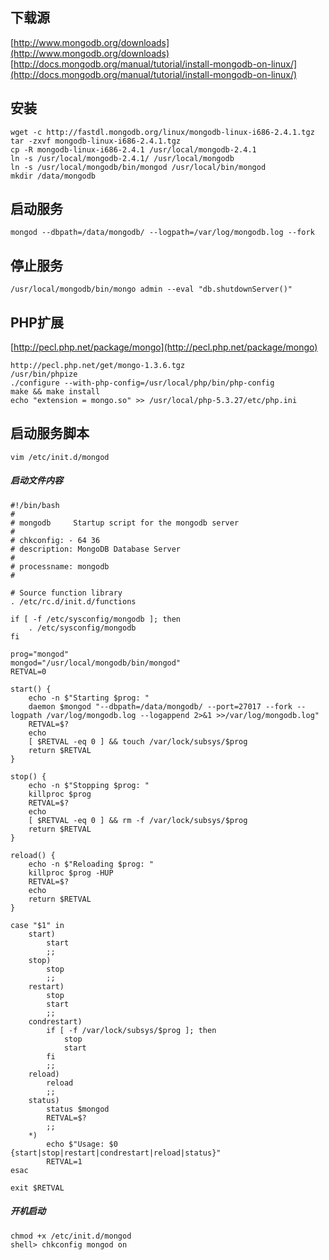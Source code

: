 ## 下载源
[http://www.mongodb.org/downloads](http://www.mongodb.org/downloads)
[http://docs.mongodb.org/manual/tutorial/install-mongodb-on-linux/](http://docs.mongodb.org/manual/tutorial/install-mongodb-on-linux/)

## 安装
```shell
wget -c http://fastdl.mongodb.org/linux/mongodb-linux-i686-2.4.1.tgz                 
tar -zxvf mongodb-linux-i686-2.4.1.tgz               
cp -R mongodb-linux-i686-2.4.1 /usr/local/mongodb-2.4.1
ln -s /usr/local/mongodb-2.4.1/ /usr/local/mongodb
ln -s /usr/local/mongodb/bin/mongod /usr/local/bin/mongod
mkdir /data/mongodb
```

## 启动服务
```shell
mongod --dbpath=/data/mongodb/ --logpath=/var/log/mongodb.log --fork
```

## 停止服务
```shell
/usr/local/mongodb/bin/mongo admin --eval "db.shutdownServer()"
```

## PHP扩展
[http://pecl.php.net/package/mongo](http://pecl.php.net/package/mongo)
```shell
http://pecl.php.net/get/mongo-1.3.6.tgz            
/usr/bin/phpize
./configure --with-php-config=/usr/local/php/bin/php-config
make && make install
echo "extension = mongo.so" >> /usr/local/php-5.3.27/etc/php.ini
```

## 启动服务脚本
```shell
vim /etc/init.d/mongod
```

##### 启动文件内容
```
#!/bin/bash
#
# mongodb     Startup script for the mongodb server
#
# chkconfig: - 64 36
# description: MongoDB Database Server
#
# processname: mongodb
#
 
# Source function library
. /etc/rc.d/init.d/functions
 
if [ -f /etc/sysconfig/mongodb ]; then
    . /etc/sysconfig/mongodb
fi
 
prog="mongod"
mongod="/usr/local/mongodb/bin/mongod"
RETVAL=0
 
start() {
    echo -n $"Starting $prog: "
    daemon $mongod "--dbpath=/data/mongodb/ --port=27017 --fork --logpath /var/log/mongodb.log --logappend 2>&1 >>/var/log/mongodb.log"
    RETVAL=$?
    echo
    [ $RETVAL -eq 0 ] && touch /var/lock/subsys/$prog
    return $RETVAL
}
 
stop() {
    echo -n $"Stopping $prog: "
    killproc $prog
    RETVAL=$?
    echo
    [ $RETVAL -eq 0 ] && rm -f /var/lock/subsys/$prog
    return $RETVAL
}
 
reload() {
    echo -n $"Reloading $prog: "
    killproc $prog -HUP
    RETVAL=$?
    echo
    return $RETVAL
}
 
case "$1" in
    start)
        start
        ;;
    stop)
        stop
        ;;
    restart)
        stop
        start
        ;;
    condrestart)
        if [ -f /var/lock/subsys/$prog ]; then
            stop
            start
        fi
        ;;
    reload)
        reload
        ;;
    status)
        status $mongod
        RETVAL=$?
        ;;
    *)
        echo $"Usage: $0 {start|stop|restart|condrestart|reload|status}"
        RETVAL=1
esac
 
exit $RETVAL
```

##### 开机启动
```shell
chmod +x /etc/init.d/mongod
shell> chkconfig mongod on
```